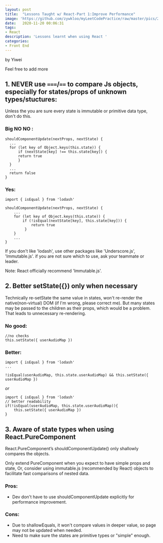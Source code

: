 ```yaml
---
layout: post
title:  "Lessons Taught w/ React-Part 1:Improve Performance"
image: 'https://github.com/zywkloo/myLeetCodePractice/raw/master/pics/2019Git.png'
date:   2020-11-20 00:06:31
tags:
- React
description: 'Lessons learnt when using React '
categories:
- Front End
---
```

	
 by Yiwei

 Feel free to add more

## 1. NEVER use `===`/`==` to compare Js objects, especially for states/props of unknown types/stuctures:

Unless the you are sure every state is immutable or primitive data type, don't do this.
### Big NO NO :  
  ```
shouldComponentUpdate(nextProps, nextState) {
	...
	for (let key of Object.keys(this.state)) {
		if (nextState[key] !== this.state[key]) {
		return true
		}
	}
	...
	return false
}
  ```

### Yes:
```
import { isEqual } from 'lodash' 

shouldComponentUpdate(nextProps, nextState) {
	...
	for (let key of Object.keys(this.state)) {
		if (!isEqual(nextState[key], this.state[key])) {
			return true
		 }
	}
	...
}
```
If you don't like 'lodash', use other packages like 'Underscore.js', 'Immutable.js'. if you are not sure which to use, ask your teammate or leader.

Note: React officially recommend 'Immutable.js'.


## 2.  Better setState({}) only when necessary
Technically re-setState the same value in states, won't re-render the native(non-virtual) DOM 
(if I'm wrong, please correct me).
But many states may be passed to the children as their props, which would be a problem. That leads to unnecessary re-rendering.
   
### No good:
  ```
//no checks  
this.setState({ userAudioMap })
   ```
		   
### Better:    
  ```
import { isEqual } from 'lodash' 
...

!isEqual(userAudioMap, this.state.userAudioMap) && this.setState({ userAudioMap })
```

 _or_
  
```
import { isEqual } from 'lodash' 
// better readability
if(!isEqual(userAudioMap, this.state.userAudioMap)){
	this.setState({ userAudioMap }) 
}
 ```

## 3. Aware of state types when using React.PureComponent

React.PureComponent’s shouldComponentUpdate() only shallowly compares the objects.
	
Only extend PureComponent when you expect to have simple props and state, Or, consider using immutable.js (recommended by React) objects to facilitate fast comparisons of nested data.


### Pros:
* Dev don't have to use shouldComponentUpdate explicitly for performance improvement.

### Cons:	
* Due to shallowEquals, it won't compare values in deeper value, so page may not be updated when needed.
* Need to make sure the states are primitive types or "simple" enough.




